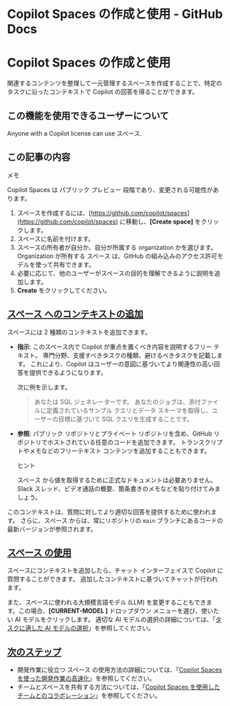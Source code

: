 # Copilot Spaces の作成と使用 - GitHub Docs

# Copilot Spaces の作成と使用

関連するコンテンツを整理して一元管理するスペースを作成することで、特定のタスクに沿ったコンテキストで Copilot の回答を得ることができます。

## この機能を使用できるユーザーについて

Anyone with a Copilot license can use スペース.

## この記事の内容

メモ

Copilot Spaces は パブリック プレビュー 段階であり、変更される可能性があります。

1.  スペースを作成するには、[https://github.com/copilot/spaces](https://github.com/copilot/spaces) に移動し、**\[Create space\]** をクリックします。
2.  スペースに名前を付けます。
3.  スペースの所有者が自分か、自分が所属する organization かを選びます。 Organization が所有する スペース は、GitHub の組み込みのアクセス許可モデルを使って共有できます。
4.  必要に応じて、他のユーザーがスペースの目的を理解できるように説明を追加します。
5.  **Create** をクリックしてください。

## [スペース へのコンテキストの追加](#スペース-へのコンテキストの追加)

スペースには 2 種類のコンテキストを追加できます。

-   **指示**: このスペース内で Copilot が重点を置くべき内容を説明するフリー テキスト。 専門分野、支援すべきタスクの種類、避けるべきタスクを記載します。 これにより、Copilot はユーザーの意図に基づいてより関連性の高い回答を提供できるようになります。
    
    次に例を示します。
    
    > あなたは SQL ジェネレーターです。 あなたのジョブは、添付ファイルに定義されているサンプル クエリとデータ スキーマを取得し、ユーザーの目標に基づいて SQL クエリを生成することです。
    
-   **参照**: パブリック リポジトリとプライベート リポジトリを含め、GitHub リポジトリでホストされている任意のコードを追加できます。 トランスクリプトやメモなどのフリーテキスト コンテンツを追加することもできます。
    
    ヒント
    
    スペース から値を取得するために正式なドキュメントは必要ありません。 Slack スレッド、ビデオ通話の概要、箇条書きのメモなどを貼り付けてみましょう。
    

このコンテキストは、質問に対してより適切な回答を提供するために使われます。 さらに、スペース からは、常にリポジトリの `main` ブランチにあるコードの最新バージョンが参照されます。

## [スペース の使用](#スペース-の使用)

スペースにコンテキストを追加したら、チャット インターフェイスで Copilot に質問することができます。 追加したコンテキストに基づいてチャットが行われます。

また、スペースに使われる大規模言語モデル (LLM) を変更することもできます。この場合、**\[CURRENT-MODEL \]** ドロップダウン メニューを選び、使いたい AI モデルをクリックします。 適切な AI モデルの選択の詳細については、「[タスクに適した AI モデルの選択](/ja/copilot/using-github-copilot/ai-models/choosing-the-right-ai-model-for-your-task)」を参照してください。

## [次のステップ](#next-steps)

-   開発作業に役立つ スペース の使用方法の詳細については、「[Copilot Spaces を使った開発作業の高速化](/ja/copilot/using-github-copilot/copilot-spaces/speeding-up-development-work-with-copilot-spaces)」を参照してください。
-   チームとスペースを共有する方法については、「[Copilot Spaces を使用したチームとのコラボレーション](/ja/copilot/using-github-copilot/copilot-spaces/collaborating-with-your-team-using-copilot-spaces)」を参照してください。